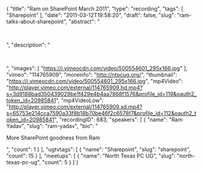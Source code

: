 {
  "title": "Ram on SharePoint March 2011",
  "type": "recording",
  "tags": [
    "Sharepoint"
  ],
  "date": "2011-03-12T19:58:20",
  "draft": false,
  "slug": "ram-talks-about-sharepoint",
  "abstract": "<p>&nbsp;</p>",
  "description": "<p>&nbsp;</p>",
  "images": [
    "https://i.vimeocdn.com/video/500554601_295x166.jpg"
  ],
  "vimeo": "114765909",
  "moreinfo": "http://ntpcug.org/",
  "thumbnail": "https://i.vimeocdn.com/video/500554601_295x166.jpg",
  "mp4Video": "http://player.vimeo.com/external/114765909.hd.mp4?s=3d9188bad350439029be1f429e4b4aa7868f1576&profile_id=119&oauth2_token_id=20985841",
  "mp4VideoLow": "http://player.vimeo.com/external/114765909.sd.mp4?s=65753e214cca7590a33f8b18b70be46f2c6578f7&profile_id=112&oauth2_token_id=20985841",
  "recordingID": 683,
  "speakers": [
    {
      "name": "Ram Yadav",
      "slug": "ram-yadav",
      "bio": "<p>More SharePoint goodness from Ram</p>",
      "count": 1
    }
  ],
  "ugtvtags": [
    {
      "name": "Sharepoint",
      "slug": "sharepoint",
      "count": 15
    }
  ],
  "meetups": [
    {
      "name": "North Texas PC UG",
      "slug": "north-texas-pc-ug",
      "count": 5
    }
  ]
}